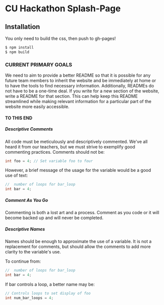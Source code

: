 # CU Hackathon Splash-Page

## Installation

You only need to build the css, then push to gh-pages!

```bash
$ npm install
$ npm build

```
### CURRENT PRIMARY GOALS

  We need to aim to provide a better README so that it is possible for any
future team members to inherit the website and be immediately at home or to
have the tools to find necessary information.
  Additionally, READMEs do not have to be a one-time deal. If you write for 
a new section of the website, write a README for that section. This can help
keep this README streamlined while making relevant information for a particular
part of the website more easily accessible. 

#### TO THIS END
##### Descriptive Comments
  All code must be meticulously and descriptively commented. We've all heard
it from our teachers, but we must strive to exemplify good commenting practices.
Comments should not be:

```c
int foo = 4; // Set variable foo to four
```
   However, a brief message of the usage for the variable would be a good use of 
text:

```c
//  number of loops for bar_loop
int bar = 4; 
```

##### Comment As You Go
 
  Commenting is both a lost art and a process. Comment as you code or it will
become backed up and will never be completed.

##### Descriptive Names

  Names should be enough to approximate the use of a variable. It is not a
replacement for comments, but should allow the comments to add more clarity
to the variable's use. 

To continue from:

```c 
//  number of loops for bar_loop
int bar = 4;
```

If bar controls a loop, a better name may be:

```c
// Controls loops to set display of foo
int num_bar_loops = 4;
```








